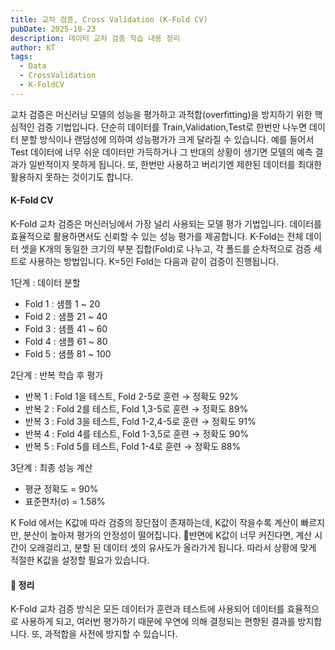 ```yaml
---
title: 교차 검증, Cross Validation (K-Fold CV)
pubDate: 2025-10-23
description: 데이터 교차 검증 학습 내용 정리
author: KT
tags:
  - Data
  - CrossValidation
  - K-FoldCV
---
```

교차 검증은 머신러닝 모델의 성능을 평가하고 과적합(overfitting)을 방지하기 위한 핵심적인 검증 기법입니다. 단순히 데이터를 Train,Validation,Test로 한번만 나누면 데이터 분할 방식이나 랜덤성에 의하여 성능평가가 크게 달라질 수 있습니다. 예를 들어서 Test 데이터에 너무 쉬운 데이터만 가득하거나 그 반대의 상황이 생기면 모델의 예측 결과가 일반적이지 못하게 됩니다. 또, 한번만 사용하고 버리기엔 제한된 데이터를 최대한 활용하지 못하는 것이기도 합니다.

#### K-Fold CV
K-Fold 교차 검증은 머신러닝에서 가장 널리 사용되는 모델 평가 기법입니다. 데이터를 효율적으로 활용하면서도 신뢰할 수 있는 성능 평가를 제공합니다. K-Fold는 전체 데이터 셋을 K개의 동일한 크기의 부분 집합(Fold)로 나누고, 각 폴드를 순차적으로 검증 세트로 사용하는 방법입니다. K=5인 Fold는 다음과 같이 검증이 진행됩니다.

1단계 : 데이터 분할
- Fold 1 : 샘플 1 ~ 20
- Fold 2 : 샘플 21 ~ 40
- Fold 3 : 샘플 41 ~ 60
- Fold 4 : 샘플 61 ~ 80
- Fold 5 : 샘플 81 ~ 100

2단계 : 반복 학습 후 평가
- 반복 1 : Fold 1을 테스트, Fold 2-5로 훈련 → 정확도 92%
- 반복 2 : Fold 2를 테스트, Fold 1,3-5로 훈련 → 정확도 89%
- 반복 3 : Fold 3을 테스트, Fold 1-2,4-5로 훈련 → 정확도 91%
- 반복 4 : Fold 4를 테스트, Fold 1-3,5로 훈련 → 정확도 90%
- 반복 5 : Fold 5를 테스트, Fold 1-4로 훈련 → 정확도 88%

3단계 : 최종 성능 계산
- 평균 정확도 = 90%
- 표준편차(σ) = 1.58% 

K Fold 에서는 K값에 따라 검증의 장단점이 존재하는데, K값이 작을수록 계산이 빠르지만, 분산이 높아져 평가의 안정성이 떨어집니다. 반면에 K값이 너무 커진다면, 계산 시간이 오래걸리고, 분할 된 데이터 셋의 유사도가 올라가게 됩니다. 따라서 상황에 맞게 적절한 K값을 설정할 필요가 있습니다.

#### 🧠 정리
K-Fold 교차 검증 방식은 모든 데이터가 훈련과 테스트에 사용되어 데이터를 효율적으로 사용하게 되고, 여러번 평가하기 때문에 우연에 의해 결정되는 편향된 결과를 방지합니다. 또, 과적합을 사전에 방지할 수 있습니다.